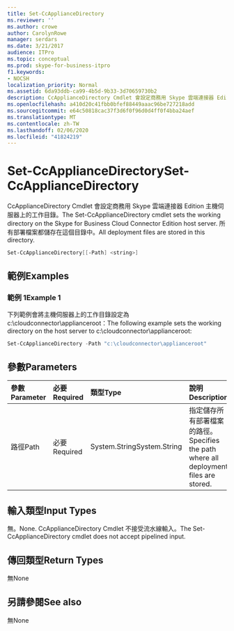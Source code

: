 ```yaml
---
title: Set-CcApplianceDirectory
ms.reviewer: ''
ms.author: crowe
author: CarolynRowe
manager: serdars
ms.date: 3/21/2017
audience: ITPro
ms.topic: conceptual
ms.prod: skype-for-business-itpro
f1.keywords:
- NOCSH
localization_priority: Normal
ms.assetid: 6da93ddb-ca99-4b5d-9b33-3d70659730b2
description: CcApplianceDirectory Cmdlet 會設定商務用 Skype 雲端連接器 Edition 主機伺服器上的工作目錄。 所有部署檔案都儲存在這個目錄中。
ms.openlocfilehash: a410d20c41fbb0bfef88449aaac96be727218add
ms.sourcegitcommit: e64c50818cac37f3d6f0f96d0d4ff0f4bba24aef
ms.translationtype: MT
ms.contentlocale: zh-TW
ms.lasthandoff: 02/06/2020
ms.locfileid: "41824219"
---
```

# <a name="set-ccappliancedirectory"></a><span data-ttu-id="ec3b0-104">Set-CcApplianceDirectory</span><span class="sxs-lookup"><span data-stu-id="ec3b0-104">Set-CcApplianceDirectory</span></span>
 
<span data-ttu-id="ec3b0-105">CcApplianceDirectory Cmdlet 會設定商務用 Skype 雲端連接器 Edition 主機伺服器上的工作目錄。</span><span class="sxs-lookup"><span data-stu-id="ec3b0-105">The Set-CcApplianceDirectory cmdlet sets the working directory on the Skype for Business Cloud Connector Edition host server.</span></span> <span data-ttu-id="ec3b0-106">所有部署檔案都儲存在這個目錄中。</span><span class="sxs-lookup"><span data-stu-id="ec3b0-106">All deployment files are stored in this directory.</span></span>
  
```powershell
Set-CcApplianceDirectory[[-Path] <string>]
```

## <a name="examples"></a><span data-ttu-id="ec3b0-107">範例</span><span class="sxs-lookup"><span data-stu-id="ec3b0-107">Examples</span></span>
<span data-ttu-id="ec3b0-108"><a name="Examples"> </a></span><span class="sxs-lookup"><span data-stu-id="ec3b0-108"><a name="Examples"> </a></span></span>

### <a name="example-1"></a><span data-ttu-id="ec3b0-109">範例 1</span><span class="sxs-lookup"><span data-stu-id="ec3b0-109">Example 1</span></span>

<span data-ttu-id="ec3b0-110">下列範例會將主機伺服器上的工作目錄設定為 c:\cloudconnector\applianceroot：</span><span class="sxs-lookup"><span data-stu-id="ec3b0-110">The following example sets the working directory on the host server to c:\cloudconnector\applianceroot:</span></span>
  
```powershell
Set-CcApplianceDirectory -Path "c:\cloudconnector\applianceroot"
```

## <a name="parameters"></a><span data-ttu-id="ec3b0-111">參數</span><span class="sxs-lookup"><span data-stu-id="ec3b0-111">Parameters</span></span>
<span data-ttu-id="ec3b0-112"><a name="Examples"> </a></span><span class="sxs-lookup"><span data-stu-id="ec3b0-112"><a name="Examples"> </a></span></span>

|<span data-ttu-id="ec3b0-113">**參數**</span><span class="sxs-lookup"><span data-stu-id="ec3b0-113">**Parameter**</span></span>|<span data-ttu-id="ec3b0-114">**必要**</span><span class="sxs-lookup"><span data-stu-id="ec3b0-114">**Required**</span></span>|<span data-ttu-id="ec3b0-115">**類型**</span><span class="sxs-lookup"><span data-stu-id="ec3b0-115">**Type**</span></span>|<span data-ttu-id="ec3b0-116">**說明**</span><span class="sxs-lookup"><span data-stu-id="ec3b0-116">**Description**</span></span>|
|:-----|:-----|:-----|:-----|
| <span data-ttu-id="ec3b0-117">路徑</span><span class="sxs-lookup"><span data-stu-id="ec3b0-117">Path</span></span> <br/> | <span data-ttu-id="ec3b0-118">必要</span><span class="sxs-lookup"><span data-stu-id="ec3b0-118">Required</span></span> <br/> |<span data-ttu-id="ec3b0-119">System.String</span><span class="sxs-lookup"><span data-stu-id="ec3b0-119">System.String</span></span>  <br/> | <span data-ttu-id="ec3b0-120">指定儲存所有部署檔案的路徑。</span><span class="sxs-lookup"><span data-stu-id="ec3b0-120">Specifies the path where all deployment files are stored.</span></span> <br/> |
   
## <a name="input-types"></a><span data-ttu-id="ec3b0-121">輸入類型</span><span class="sxs-lookup"><span data-stu-id="ec3b0-121">Input Types</span></span>
<span data-ttu-id="ec3b0-122"><a name="InputTypes"> </a></span><span class="sxs-lookup"><span data-stu-id="ec3b0-122"><a name="InputTypes"> </a></span></span>

<span data-ttu-id="ec3b0-123">無。</span><span class="sxs-lookup"><span data-stu-id="ec3b0-123">None.</span></span> <span data-ttu-id="ec3b0-124">CcApplianceDirectory Cmdlet 不接受流水線輸入。</span><span class="sxs-lookup"><span data-stu-id="ec3b0-124">The Set-CcApplianceDirectory cmdlet does not accept pipelined input.</span></span>
  
## <a name="return-types"></a><span data-ttu-id="ec3b0-125">傳回類型</span><span class="sxs-lookup"><span data-stu-id="ec3b0-125">Return Types</span></span>
<span data-ttu-id="ec3b0-126"><a name="ReturnTypes"> </a></span><span class="sxs-lookup"><span data-stu-id="ec3b0-126"><a name="ReturnTypes"> </a></span></span>

<span data-ttu-id="ec3b0-127">無</span><span class="sxs-lookup"><span data-stu-id="ec3b0-127">None</span></span>
  
## <a name="see-also"></a><span data-ttu-id="ec3b0-128">另請參閱</span><span class="sxs-lookup"><span data-stu-id="ec3b0-128">See also</span></span>
<span data-ttu-id="ec3b0-129"><a name="ReturnTypes"> </a></span><span class="sxs-lookup"><span data-stu-id="ec3b0-129"><a name="ReturnTypes"> </a></span></span>

<span data-ttu-id="ec3b0-130">無</span><span class="sxs-lookup"><span data-stu-id="ec3b0-130">None</span></span>
  

